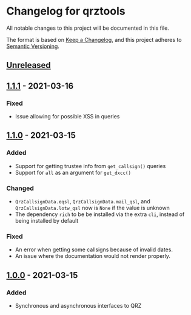 # Changelog for qrztools
All notable changes to this project will be documented in this file.

The format is based on [Keep a Changelog](https://keepachangelog.com/en/1.0.0/),
and this project adheres to [Semantic Versioning](https://semver.org/spec/v2.0.0.html).


## [Unreleased]


## [1.1.1] - 2021-03-16
### Fixed
- Issue allowing for possible XSS in queries


## [1.1.0] - 2021-03-15
### Added
- Support for getting trustee info from `get_callsign()` queries
- Support for `all` as an argument for `get_dxcc()`
### Changed
- `QrzCallsignData.eqsl`, `QrzCallsignData.mail_qsl`, and `QrzCallsignData.lotw_qsl` now is `None` if the value is unknown
- The dependency `rich` to be be installed via the extra `cli`, instead of being installed by default
### Fixed
- An error when getting some callsigns because of invalid dates.
- An issue where the documentation would not render properly.


## [1.0.0] - 2021-03-15
### Added
- Synchronous and asynchronous interfaces to QRZ


[Unreleased]: https://github.com/miaowware/qrztools/compare/1.1.1...HEAD
[1.1.1]: https://github.com/miaowware/qrztools/releases/tag/1.1.1
[1.1.0]: https://github.com/miaowware/qrztools/releases/tag/1.1.0
[1.0.0]: https://github.com/miaowware/qrztools/releases/tag/1.0.0